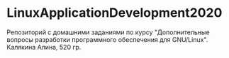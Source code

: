 # LinuxApplicationDevelopment2020

Репозиторий c домашними заданиями по курсу "Дополнительные вопросы разработки программного обеспечения для GNU/Linux".
Калякина Алина, 520 гр.

